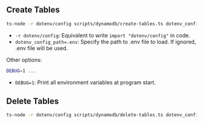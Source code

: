 ## Create Tables

```sh
ts-node -r dotenv/config scripts/dynamodb/create-tables.ts dotenv_config_path=.env
```

- `-r dotenv/config`: Equivalent to write `import "dotenv/config"` in code.
- `dotenv_config_path=.env`: Specify the path to .env file to load.
  If ignored, .env file will be used.

Other options:

```sh
DEBUG=1 ...
```

- `DEBUG=1`: Print all environment variables at program start.

## Delete Tables

```sh
ts-node -r dotenv/config scripts/dynamodb/delete-tables.ts dotenv_config_path=.env
```
